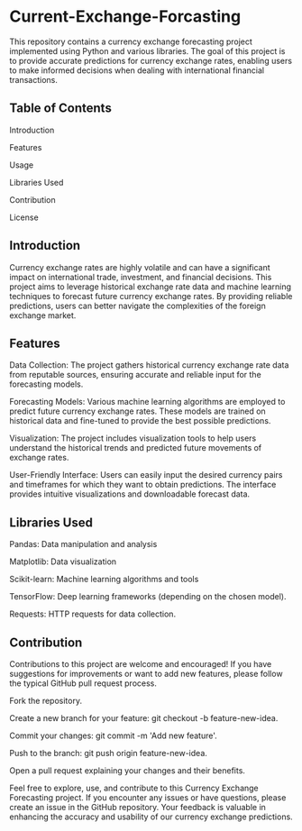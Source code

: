 # Current-Exchange-Forcasting


This repository contains a currency exchange forecasting project implemented using Python and various libraries. The goal of this project is to provide accurate predictions for currency exchange rates, enabling users to make informed decisions when dealing with international financial transactions.



## Table of Contents

Introduction

Features

Usage

Libraries Used

Contribution

License



## Introduction

Currency exchange rates are highly volatile and can have a significant impact on international trade, investment, and financial decisions. This project aims to leverage historical exchange rate data and machine learning techniques to forecast future currency exchange rates. By providing reliable predictions, users can better navigate the complexities of the foreign exchange market.



## Features

Data Collection: The project gathers historical currency exchange rate data from reputable sources, ensuring accurate and reliable input for the forecasting models.

Forecasting Models: Various machine learning algorithms are employed to predict future currency exchange rates. These models are trained on historical data and fine-tuned to provide the best possible predictions.

Visualization: The project includes visualization tools to help users understand the historical trends and predicted future movements of exchange rates.

User-Friendly Interface: Users can easily input the desired currency pairs and timeframes for which they want to obtain predictions. The interface provides intuitive visualizations and downloadable forecast data.



## Libraries Used

Pandas: Data manipulation and analysis

Matplotlib: Data visualization

Scikit-learn: Machine learning algorithms and tools

TensorFlow: Deep learning frameworks (depending on the chosen model).

Requests: HTTP requests for data collection.



## Contribution

Contributions to this project are welcome and encouraged! If you have suggestions for improvements or want to add new features, please follow the typical GitHub pull request process.

Fork the repository.

Create a new branch for your feature: git checkout -b feature-new-idea.

Commit your changes: git commit -m 'Add new feature'.

Push to the branch: git push origin feature-new-idea.

Open a pull request explaining your changes and their benefits.



Feel free to explore, use, and contribute to this Currency Exchange Forecasting project. If you encounter any issues or have questions, please create an issue in the GitHub repository. Your feedback is valuable in enhancing the accuracy and usability of our currency exchange predictions.
